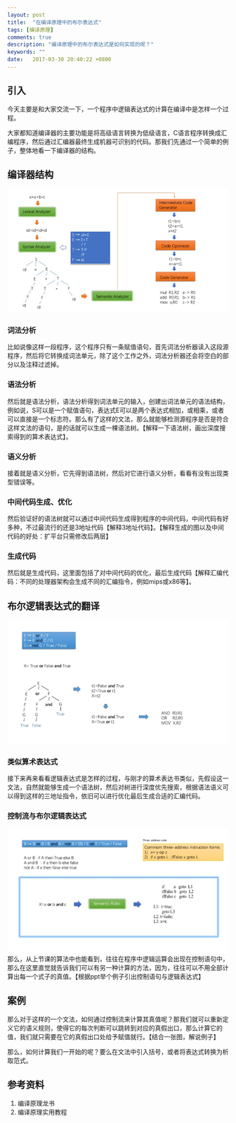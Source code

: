 ```yaml
---
layout: post
title:  "在编译原理中的布尔表达式"
tags: [编译原理]
comments: true
description: "编译原理中的布尔表达式是如何实现的呢？"
keywords: ""
date:   2017-03-30 20:40:22 +0800
---
```



## 引入

今天主要是和大家交流一下，一个程序中逻辑表达式的计算在编译中是怎样一个过程。

大家都知道编译器的主要功能是将高级语言转换为低级语言，C语言程序转换成汇编程序，然后通过汇编器最终生成机器可识别的代码。那我们先通过一个简单的例子，整体地看一下编译器的结构。

## 编译器结构

![compiler structs](https://github.com/Alvinsjq/6.828_tasks/blob/master/screemshot/compiler/complier2.jpg?raw=true)
### 词法分析
比如说像这样一段程序，这个程序只有一条赋值语句，首先词法分析器读入这段源程序，然后将它转换成词法单元，除了这个工作之外，词法分析器还会将空白的部分以及注释过滤掉。

### 语法分析
然后就是语法分析，语法分析得到词法单元的输入，创建出词法单元的语法结构，例如说，S可以是一个赋值语句，表达式E可以是两个表达式相加，或相乘，或者可以直接是一个标志符。那么有了这样的文法，那么就能够检测源程序是否是符合这样文法的语句，是的话就可以生成一棵语法树。【解释一下语法树，画出深度搜索得到的算术表达式】。

### 语义分析
接着就是语义分析，它先得到语法树，然后对它进行语义分析，看看有没有出现类型错误等。

### 中间代码生成、优化
然后验证好的语法树就可以通过中间代码生成得到程序的中间代码，中间代码有好多种，不过最流行的还是3地址代码【解释3地址代码】。【解释生成的图以及中间代码的好处：扩平台只需修改后两层】

### 生成代码
然后就是生成代码，这里面包括了对中间代码的优化，最后生成代码【解释汇编代码：不同的处理器架构会生成不同的汇编指令，例如mips或x86等】。

## 布尔逻辑表达式的翻译

![boolean expression 1](https://github.com/Alvinsjq/6.828_tasks/blob/master/screemshot/compiler/complier3.jpg?raw=true)

### 类似算术表达式
接下来再来看看逻辑表达式是怎样的过程，与刚才的算术表达书类似，先假设这一文法，自然就能够生成一个语法树，然后对树进行深度优先搜索，根据语法语义可以得到这样的三地址指令，依旧可以进行优化最后生成合适的汇编代码。

### 控制流与布尔逻辑表达式

![control flow boolean](https://github.com/Alvinsjq/6.828_tasks/blob/master/screemshot/compiler/complier5.jpg?raw=true)
那么，从上节课的算法中也能看到，往往在程序中逻辑运算会出现在控制语句中，那么在这里直觉就告诉我们可以有另一种计算的方法，因为，往往可以不用全部计算出每一个式子的真值。【根据ppt举个例子引出控制语句与逻辑表达式】

## 案例
那么对于这样的一个文法，如何通过控制流来计算其真值呢？那我们就可以重新定义它的语义规则，使得它的每次判断可以跳转到对应的真假出口，那么计算它的值，我们就只需要在它的真假出口处给予赋值就行。【结合一张图，解说例子】

那么，如何计算我们一开始的呢？要么在文法中引入括号，或者将表达式转换为析取范式。

## 参考资料

1. 编译原理龙书
2. 编译原理实用教程 